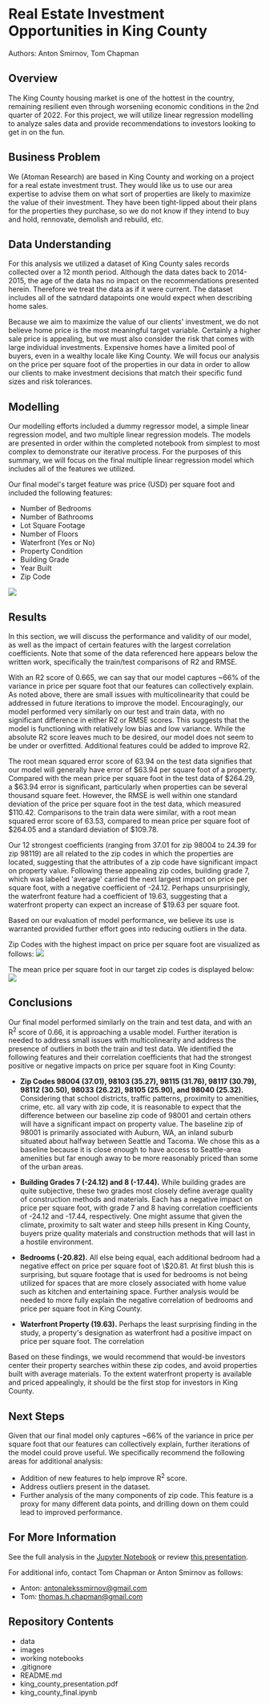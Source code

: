 # Real Estate Investment Opportunities in King County
Authors: Anton Smirnov, Tom Chapman

## Overview
The King County housing market is one of the hottest in the country, remaining resilient even through worseniing economic conditions in the 2nd quarter of 2022. For this project, we will utilize linear regression modelling to analyze sales data and provide recommendations to investors looking to get in on the fun.

## Business Problem
We (Atoman Research) are based in King County and working on a project for a real estate investment trust. They would like us to use our area expertise to advise them on what sort of properties are likely to maximize the value of their investment. They have been tight-lipped about their plans for the properties they purchase, so we do not know if they intend to buy and hold, rennovate, demolish and rebuild, etc.

## Data Understanding
For this analysis we utilized a dataset of King County sales records collected over a 12 month period. Although the data dates back to 2014-2015, the age of the data has no impact on the recommendations presented herein. Therefore we treat the data as if it were current. The dataset includes all of the satndard datapoints one would expect when describing home sales. 

Because we aim to maximize the value of our clients' investment, we do not believe home price is the most meaningful target variable. Certainly a higher sale price is appealing, but we must also consider the risk that comes with large individual investments. Expensive homes have a limited pool of buyers, even in a wealthy locale like King County. We will focus our analysis on the price per square foot of the properties in our data in order to allow our clients to make investment decisions that match their specific fund sizes and risk tolerances.

## Modelling
Our modelling efforts included a dummy regressor model, a simple linear regression model, and two multiple linear regression models. The models are presented in order within the completed notebook from simplest to most complex to demonstrate our iterative process. For the purposes of this summary, we will focus on the final multiple linear regression model which includes all of the features we utilized.

Our final model's target feature was price (USD) per square foot and included the following features:
* Number of Bedrooms
* Number of Bathrooms
* Lot Square Footage
* Number of Floors
* Waterfront (Yes or No)
* Property Condition
* Building Grade
* Year Built
* Zip Code

![](images/model.png)

## Results
In this section, we will discuss the performance and validity of our model, as well as the impact of certain features with the largest correlation coefficients. Note that some of the data referenced here appears below the written work, specifically the train/test comparisons of R2 and RMSE.

With an R2 score of 0.665, we can say that our model captures ~66% of the variance in price per square foot that our features can collectively explain. As noted above, there are small issues with multicolinearity that could be addressed in future iterations to improve the model. Encouragingly, our model performed very similarly on our test and train data, with no significant difference in either R2 or RMSE scores. This suggests that the model is functioning with relatively low bias and low variance. While the absolute R2 score leaves much to be desired, our model does not seem to be under or overfitted. Additional features could be added to improve R2.

The root mean squared error score of 63.94 on the test data signifies that our model will generally have error of $63.94 per square foot of a property. Compared with the mean price per square foot in the test data of $264.29, a $63.94 error is significant, particularly when properties can be several thousand square feet. However, the RMSE is well within one standard deviation of the price per square foot in the test data, which measured $110.42. Comparisons to the train data were similar, with a root mean squared error score of 63.53, compared to mean price per square foot of $264.05 and a standard deviation of $109.78.

Our 12 strongest coefficients (ranging from 37.01 for zip 98004 to 24.39 for zip 98119) are all related to the zip codes in which the properties are located, suggesting that the attributes of a zip code have significant impact on property value. Following these appealing zip codes, building grade 7, which was labeled 'average' carried the next largest impact on price per square foot, with a negative coefficient of -24.12. Perhaps unsurprisingly, the waterfront feature had a coefficient of 19.63, suggesting that a waterfront property can expect an increase of $19.63 per square foot.

Based on our evaluation of model performance, we believe its use is warranted provided further effort goes into reducing outliers in the data.

Zip Codes with the highest impact on price per square foot are visualized as follows:
![](images/zip_coefs.png)

The mean price per square foot in our target zip codes is displayed below:
![](images/mean_psft_zip.png)

## Conclusions

Our final model performed similarly on the train and test data, and with an R<sup>2</sup> score of 0.66, it is approaching a usable model. Further iteration is needed to address small issues with multicolinearity and address the presence of outliers in both the train and test data. We identified the following features and their correlation coefficients that had the strongest positive or negative impacts on price per square foot in King County:

* __Zip Codes 98004 (37.01), 98103 (35.27), 98115 (31.76), 98117 (30.79), 98112 (30.50),  98033 (26.22), 98105 (25.90), and 98040 (25.32).__ Considering that school districts, traffic patterns, proximity to amenities, crime, etc. all vary with zip code, it is reasonable to expect that the difference between our baseline zip code of 98001 and certain others will have a significant impact on property value. The baseline zip of 98001 is primarily associated with Auburn, WA, an inland suburb situated about halfway between Seattle and Tacoma. We chose this as a baseline because it is close enough to have access to Seattle-area amenities but far enough away to be more reasonably priced than some of the urban areas.

* __Building Grades 7 (-24.12) and 8 (-17.44).__ While building grades are quite subjective, these two grades most closely define average quality of construction methods and materials. Each has a negative impact on price per square foot, with grade 7 and 8 having correlation coefficients of -24.12 and -17.44, respectively. One might assume that given the climate, proximity to salt water and steep hills present in King County, buyers prize quality materials and construction methods that will last in a hostile environment.

* __Bedrooms (-20.82).__ All else being equal, each additional bedroom had a negative effect on price per square foot of \\$20.81. At first blush this is surprising, but square footage that is used for bedrooms is not being utilized for spaces that are more closely associated with home value such as kitchen and entertaining space. Further analysis would be needed to more fully explain the negative correlation of bedrooms and price per square foot in King County.

* __Waterfront Property (19.63).__ Perhaps the least surprising finding in the study, a property's designation as waterfront had a positive impact on price per square foot. The correlation 

Based on these findings, we would recommend that would-be investors center their property searches within these zip codes, and avoid properties built with average materials. To the extent waterfront property is available and priced appealingly, it should be the first stop for investors in King County.

## Next Steps

Given that our final model only captures ~66% of the variance in price per square foot that our features can collectively explain, further iterations of the model could prove useful. We specifically recommend the following areas for additional analysis:

- Addition of new features to help improve R<sup>2</sup> score.
- Address outliers present in the dataset.
- Further analysis of the many components of zip code. This feature is a proxy for many different data points, and drilling down on them could lead to improved performance.

## For More Information

See the full analysis in the [Jupyter Notebook](king_county_final.ipynb) or review [this presentation](king_county_presentation.pdf).

For additional info, contact Tom Chapman or Anton Smirnov as follows:

- Anton:  antonalekssmirnov@gmail.com  
- Tom:    thomas.h.chapman@gmail.com
 
## Repository Contents
- data
- images
- working notebooks
- .gitignore
- README.md
- king_county_presentation.pdf
- king_county_final.ipynb

